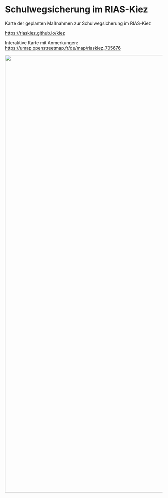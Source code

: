 # Schulwegsicherung im RIAS-Kiez
Karte der geplanten Maßnahmen zur Schulwegsicherung im RIAS-Kiez

https://riaskiez.github.io/kiez

Interaktive Karte mit Anmerkungen:
https://umap.openstreetmap.fr/de/map/riaskiez_705676

<img src="https://raw.githubusercontent.com/riaskiez/kiez/main/RIAS-Kiez_Karte.png" width=1400>

